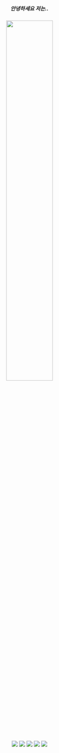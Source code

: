 <div align="center">
  <h5>안녕하세요 저는..</h5>
</div>

<div align="center">
  <img src="https://cdn.discordapp.com/attachments/1045936062561788025/1115154124405735484/2.png" width="50%" height="50%"/>
</div>

<div align="center">
  <img src="https://img.shields.io/badge/Python-3776AB?style=flat&logo=Python&logoColor=white" />
  <img src="https://img.shields.io/badge/Lua-2C2D72?style=flat&logo=Lua&logoColor=white" />
  <img src="https://img.shields.io/badge/JavaScript-F7DF1E?style=flat&logo=JavaScript&logoColor=white" />
  <img src="https://img.shields.io/badge/HTML-E34F26?style=flat&logo=HTML5&logoColor=white" />
  <img src="https://img.shields.io/badge/CSS-1572B6?style=flat&logo=CSS3&logoColor=white" />
</div>
